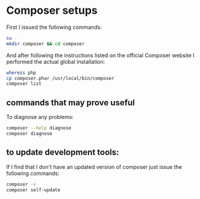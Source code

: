 # Composer setups

First I issued the following commands:

```bash
su -
mkdir composer && cd composer
```

And after following the instructions listed on the official Composer website I performed the actual global installation:

```bash
whereis php
cp composer.phar /usr/local/bin/composer
composer list
```

## commands that may prove useful

To diagnose any problems:

```bash
composer --help diagnose
composer diagnose
```

## to update development tools:

If I find that I don't have an updated version of composer just issue the following commands:

```bash
composer -v
composer self-update
```
